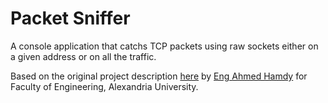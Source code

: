 # Packet Sniffer

A console application that catchs TCP packets using raw sockets either on a given address or on all the traffic.

Based on the original project description [here](https://docs.google.com/document/d/10HZEkWl-5hrJKBdxiji5cCFMhGInDJpvCYc-qCbp7lA/edit) by [Eng Ahmed Hamdy](https://github.com/shakram02) for Faculty of Engineering, Alexandria University.

